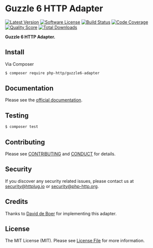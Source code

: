 # Guzzle 6 HTTP Adapter

[![Latest Version](https://img.shields.io/github/release/php-http/guzzle6-adapter.svg?style=flat-square)](https://github.com/php-http/guzzle6-adapter/releases)
[![Software License](https://img.shields.io/badge/license-MIT-brightgreen.svg?style=flat-square)](LICENSE)
[![Build Status](https://img.shields.io/travis/php-http/guzzle6-adapter.svg?style=flat-square)](https://travis-ci.org/php-http/guzzle6-adapter)
[![Code Coverage](https://img.shields.io/scrutinizer/coverage/g/php-http/guzzle6-adapter.svg?style=flat-square)](https://scrutinizer-ci.com/g/php-http/guzzle6-adapter)
[![Quality Score](https://img.shields.io/scrutinizer/g/php-http/guzzle6-adapter.svg?style=flat-square)](https://scrutinizer-ci.com/g/php-http/guzzle6-adapter)
[![Total Downloads](https://img.shields.io/packagist/dt/php-http/guzzle6-adapter.svg?style=flat-square)](https://packagist.org/packages/php-http/guzzle6-adapter)

**Guzzle 6 HTTP Adapter.**


## Install

Via Composer

``` bash
$ composer require php-http/guzzle6-adapter
```


## Documentation

Please see the [official documentation](http://docs.httplug.io).


## Testing

``` bash
$ composer test
```


## Contributing

Please see [CONTRIBUTING](CONTRIBUTING.md) and [CONDUCT](CONDUCT.md) for details.


## Security

If you discover any security related issues, please contact us at [security@httplug.io](mailto:security@httplug.io)
or [security@php-http.org](mailto:security@php-http.org).


## Credits

Thanks to [David de Boer](https://github.com/ddeboer) for implementing this adapter.


## License

The MIT License (MIT). Please see [License File](LICENSE) for more information.
